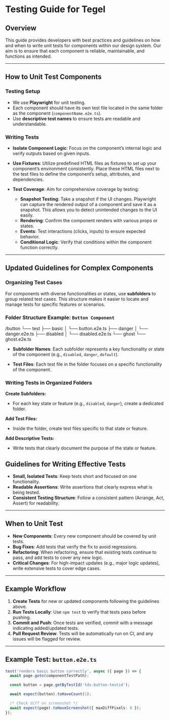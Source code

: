 # Testing Guide for Tegel

## Overview

This guide provides developers with best practices and guidelines on how and when to write unit tests for components within our design system. Our aim is to ensure that each component is reliable, maintainable, and functions as intended.

---

## How to Unit Test Components

### Testing Setup

- We use **Playwright** for unit testing.
- Each component should have its own test file located in the same folder as the component (`componentName.e2e.ts`).
- Use **descriptive test names** to ensure tests are readable and understandable.

### Writing Tests

- **Isolate Component Logic**: Focus on the component’s internal logic and verify outputs based on given inputs.
- **Use Fixtures**: Utilize predefined HTML files as fixtures to set up your component’s environment consistently. Place these HTML files next to the test files to define the component’s setup, attributes, and dependencies.
- **Test Coverage**: Aim for comprehensive coverage by testing:

  - **Snapshot Testing**: Take a snapshot if the UI changes. Playwright can capture the rendered output of a component and save it as a snapshot. This allows you to detect unintended changes to the UI easily.
  - **Rendering**: Confirm the component renders with various props or states.
  - **Events**: Test interactions (clicks, inputs) to ensure expected behavior.
  - **Conditional Logic**: Verify that conditions within the component function correctly.

---

## Updated Guidelines for Complex Components

### Organizing Test Cases

For components with diverse functionalities or states, use **subfolders** to group related test cases. This structure makes it easier to locate and manage tests for specific features or scenarios.

### Folder Structure Example: `Button Component`

/button
└── test
    ├── basic
    │   └── button.e2e.ts
    ├── danger
    │   └── danger.e2e.ts
    ├── disabled
    │   └── disabled.e2e.ts
    └── ghost
        └── ghost.e2e.ts

  
  
  - **Subfolder Names**: Each subfolder represents a key functionality or state of the component (e.g., `disabled`, `danger`, `default`).

- **Test Files**: Each test file in the folder focuses on a specific functionality of the component.

### Writing Tests in Organized Folders

**Create Subfolders:**

- For each key state or feature (e.g., `disabled`, `danger`), create a dedicated folder.

**Add Test Files:**

- Inside the folder, create test files specific to that state or feature.

**Add Descriptive Tests:**

- Write tests that clearly document the purpose of the state or feature.


## Guidelines for Writing Effective Tests

- **Small, Isolated Tests**: Keep tests short and focused on one functionality.
- **Readable Assertions**: Write assertions that clearly express what is being tested.
- **Consistent Testing Structure**: Follow a consistent pattern (Arrange, Act, Assert) for readability.

---

## When to Unit Test

- **New Components**: Every new component should be covered by unit tests.
- **Bug Fixes**: Add tests that verify the fix to avoid regressions.
- **Refactoring**: When refactoring, ensure that existing tests continue to pass, and add tests to cover any new logic.
- **Critical Changes**: For high-impact updates (e.g., major logic updates), write extensive tests to cover edge cases.

---

## Example Workflow

1. **Create Tests** for new or updated components following the guidelines above.
2. **Run Tests Locally**: Use `npm test` to verify that tests pass before pushing.
3. **Commit and Push**: Once tests are verified, commit with a message indicating added/updated tests.
4. **Pull Request Review**: Tests will be automatically run on CI, and any issues will be flagged for review.

---

## Example Test: `button.e2e.ts`

```typescript
test('renders basic button correctly', async ({ page }) => {
  await page.goto(componentTestPath);

  const button = page.getByTestId('tds-button-testid');

  await expect(button).toHaveCount(1);

  /* Check diff on screenshot */
  await expect(page).toHaveScreenshot({ maxDiffPixels: 0 });
});
